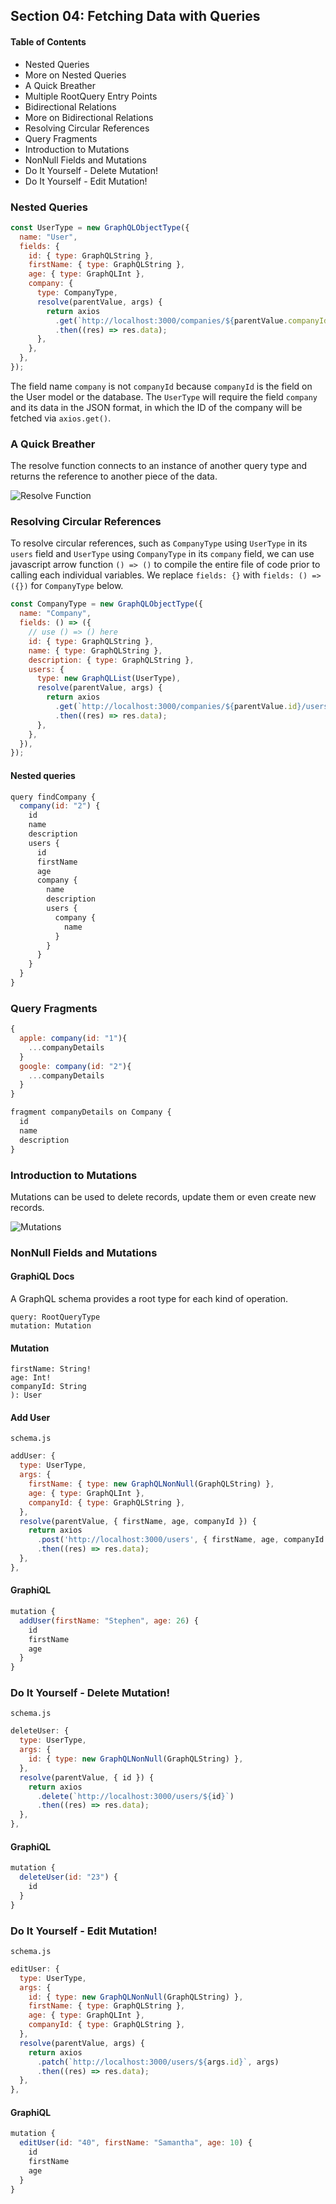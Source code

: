 ## Section 04: Fetching Data with Queries

#### Table of Contents

- Nested Queries
- More on Nested Queries
- A Quick Breather
- Multiple RootQuery Entry Points
- Bidirectional Relations
- More on Bidirectional Relations
- Resolving Circular References
- Query Fragments
- Introduction to Mutations
- NonNull Fields and Mutations
- Do It Yourself - Delete Mutation!
- Do It Yourself - Edit Mutation!

### Nested Queries

```js
const UserType = new GraphQLObjectType({
  name: "User",
  fields: {
    id: { type: GraphQLString },
    firstName: { type: GraphQLString },
    age: { type: GraphQLInt },
    company: {
      type: CompanyType,
      resolve(parentValue, args) {
        return axios
          .get(`http://localhost:3000/companies/${parentValue.companyId}`)
          .then((res) => res.data);
      },
    },
  },
});
```

The field name `company` is not `companyId` because `companyId` is the field on
the User model or the database. The `UserType` will require the field `company`
and its data in the JSON format, in which the ID of the company will be fetched
via `axios.get()`.

### A Quick Breather

The resolve function connects to an instance of another query type and returns
the reference to another piece of the data.

![Resolve Function](/GraphQL_with_React_The_Complete_Developers_Guide/04_fetching_data_with_queries/resolve.png)

### Resolving Circular References

To resolve circular references, such as `CompanyType` using `UserType` in its
`users` field and `UserType` using `CompanyType` in its `company` field, we can
use javascript arrow function `() => ()` to compile the entire file of code
prior to calling each individual variables. We replace `fields: {}` with
`fields: () => ({})` for `CompanyType` below.

```js
const CompanyType = new GraphQLObjectType({
  name: "Company",
  fields: () => ({
    // use () => () here
    id: { type: GraphQLString },
    name: { type: GraphQLString },
    description: { type: GraphQLString },
    users: {
      type: new GraphQLList(UserType),
      resolve(parentValue, args) {
        return axios
          .get(`http://localhost:3000/companies/${parentValue.id}/users`)
          .then((res) => res.data);
      },
    },
  }),
});
```

#### Nested queries

```js
query findCompany {
  company(id: "2") {
    id
    name
    description
    users {
      id
      firstName
      age
      company {
        name
        description
        users {
          company {
            name
          }
        }
      }
    }
  }
}
```

### Query Fragments

```js
{
  apple: company(id: "1"){
    ...companyDetails
  }
  google: company(id: "2"){
    ...companyDetails
  }
}

fragment companyDetails on Company {
  id
  name
  description
}
```

### Introduction to Mutations

Mutations can be used to delete records, update them or even create new records.

![Mutations](/GraphQL_with_React_The_Complete_Developers_Guide/04_fetching_data_with_queries/mutations.png)

### NonNull Fields and Mutations

#### GraphiQL Docs

A GraphQL schema provides a root type for each kind of operation.

```
query: RootQueryType
mutation: Mutation
```

#### Mutation

```addUser(
firstName: String!
age: Int!
companyId: String
): User
```

#### Add User

`schema.js`

```js
addUser: {
  type: UserType,
  args: {
    firstName: { type: new GraphQLNonNull(GraphQLString) },
    age: { type: GraphQLInt },
    companyId: { type: GraphQLString },
  },
  resolve(parentValue, { firstName, age, companyId }) {
    return axios
      .post('http://localhost:3000/users', { firstName, age, companyId })
      .then((res) => res.data);
  },
},
```

#### GraphiQL

```js
mutation {
  addUser(firstName: "Stephen", age: 26) {
    id
    firstName
    age
  }
}
```

### Do It Yourself - Delete Mutation!

`schema.js`

```js
deleteUser: {
  type: UserType,
  args: {
    id: { type: new GraphQLNonNull(GraphQLString) },
  },
  resolve(parentValue, { id }) {
    return axios
      .delete(`http://localhost:3000/users/${id}`)
      .then((res) => res.data);
  },
},
```

#### GraphiQL

```js
mutation {
  deleteUser(id: "23") {
    id
  }
}
```

### Do It Yourself - Edit Mutation!

`schema.js`

```js
editUser: {
  type: UserType,
  args: {
    id: { type: new GraphQLNonNull(GraphQLString) },
    firstName: { type: GraphQLString },
    age: { type: GraphQLInt },
    companyId: { type: GraphQLString },
  },
  resolve(parentValue, args) {
    return axios
      .patch(`http://localhost:3000/users/${args.id}`, args)
      .then((res) => res.data);
  },
},
```

#### GraphiQL

```js
mutation {
  editUser(id: "40", firstName: "Samantha", age: 10) {
    id
    firstName
    age
  }
}
```

